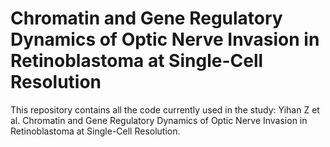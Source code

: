 # Chromatin and Gene Regulatory Dynamics of Optic Nerve Invasion in Retinoblastoma at Single-Cell Resolution
This repository contains all the code currently used in the study: Yihan Z et al. Chromatin and Gene Regulatory Dynamics of Optic Nerve Invasion in Retinoblastoma at Single-Cell Resolution.
